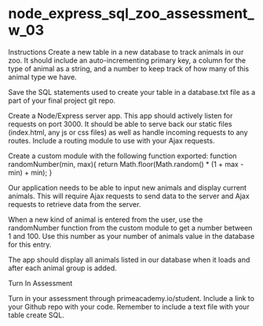 # node_express_sql_zoo_assessment_w_03

Instructions
Create a new table in a new database to track animals in our zoo. It should include an auto-incrementing primary key, a column for 
the type of animal as a string, and a number to keep track of how many of this animal type we have.

Save the SQL statements used to create your table in a database.txt file as a part of your final project git repo.

Create a Node/Express server app. This app should actively listen for requests on port 3000. It should be able to serve back our 
static files (index.html, any js or css files) as well as handle incoming requests to any routes. Include a routing module to use 
with your Ajax requests.

Create a custom module with the following function exported: function randomNumber(min, max){ return Math.floor(Math.random() * 
(1 + max - min) + min); }

Our application needs to be able to input new animals and display current animals. This will require Ajax requests to send data 
to the server and Ajax requests to retrieve data from the server.

When a new kind of animal is entered from the user, use the randomNumber function from the custom module to get a number 
between 1 and 100. Use this number as your number of animals value in the database for this entry.

The app should display all animals listed in our database when it loads and after each animal group is added.

Turn In Assessment

Turn in your assessment through primeacademy.io/student. Include a link to your Github repo with your code. Remember to include 
a text file with your table create SQL.
